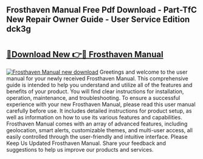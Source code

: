 ## Frosthaven Manual Free Pdf Download - Part-TfC New Repair Owner Guide - User Service Edition dck3g

# <h2><a href="http://bc21683.oget.top/?id=Frosthaven+Manual">🔗Download New 👉🔴 Frosthaven Manual</a></h2>

[![Frosthaven Manual new download](https://i.imgur.com/5g1atiW.png)](http://bc21683.oget.top/?id=Frosthaven+Manual)
Greetings and welcome to the user manual for your newly received Frosthaven Manual. This comprehensive guide is intended to help you understand and utilize all of the features and benefits of your product. You will find clear instructions for installation, operation, maintenance, and troubleshooting. To ensure a successful experience with your new Frosthaven Manual, please read this user manual carefully before use. It includes detailed instructions for product setup, as well as information on how to use its various features and capabilities. Frosthaven Manual comes with an array of advanced features, including geolocation, smart alerts, customizable themes, and multi-user access, all easily controlled through the user-friendly and intuitive interface. Please Keep Us Updated Frosthaven Manual. Share your feedback and suggestions to help us improve our products and services.
